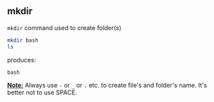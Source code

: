 ## mkdir

`mkdir` command used to create folder(s)

```bash
mkdir bash
ls
```

produces:

```text
bash
```

**<u>Note:</u>** Always use `-` or `_` or `.` etc. to create file's and folder's name. It's better not to use SPACE.